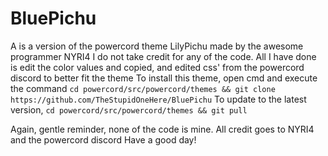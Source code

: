 # BluePichu
A is a version of the powercord theme LilyPichu made by the awesome programmer NYRI4
I do not take credit for any of the code. All I have done is edit the color values and copied, and edited css' from the powercord discord to better fit the theme
To install this theme, open cmd and execute the command `cd powercord/src/powercord/themes && git clone https://github.com/TheStupidOneHere/BluePichu`
To update to the latest version, `cd powercord/src/powercord/themes && git pull`

Again, gentle reminder, none of the code is mine. All credit goes to NYRI4 and the powercord discord
Have a good day!
